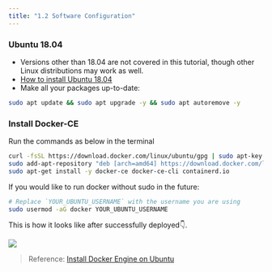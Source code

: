 ```yaml
---
title: "1.2 Software Configuration"
---
```


### Ubuntu 18.04

- Versions other than 18.04 are not covered in this tutorial, though other Linux distributions may work as well.
- [How to install Ubuntu 18.04](https://phoenixnap.com/kb/how-to-install-ubuntu-18-04)
- Make all your packages up-to-date:

```bash
sudo apt update && sudo apt upgrade -y && sudo apt autoremove -y
```

### Install Docker-CE

Run the commands as below in the terminal

```bash
curl -fsSL https://download.docker.com/linux/ubuntu/gpg | sudo apt-key add -
sudo add-apt-repository "deb [arch=amd64] https://download.docker.com/linux/ubuntu $(lsb_release -cs) stable"
sudo apt-get install -y docker-ce docker-ce-cli containerd.io
```

If you would like to run docker without sudo in the future:

```bash
# Replace `YOUR_UBUNTU_USERNAME` with the username you are using
sudo usermod -aG docker YOUR_UBUNTU_USERNAME
```

This is how it looks like after successfully deployed👇.

![](/images/docs/poc3/1.1.png)

> Reference: [Install Docker Engine on Ubuntu](https://docs.docker.com/engine/install/ubuntu/)
